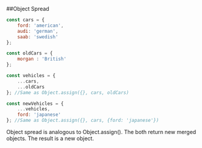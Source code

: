 ##Object Spread

```javascript
const cars = {
    ford: 'american',
    audi: 'german',
    saab: 'swedish'
};

const oldCars = {
    morgan : 'British'
};

const vehicles = {
    ...cars,
    ...oldCars
}; //Same as Object.assign({}, cars, oldCars)

const newVehicles = {
    ...vehicles,
    ford: 'japanese'
}; //Same as Object.assign({}, cars, {ford: 'japanese'})
```

Object spread is analogous to Object.assign(). The both return new merged objects. The result is a new object.
